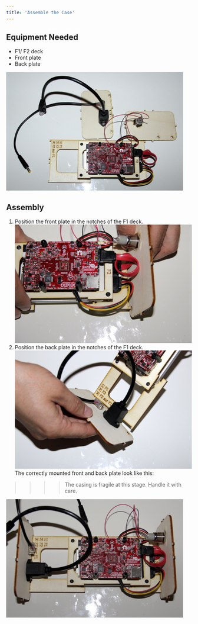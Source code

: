 ```yaml
---
title: 'Assemble the Case'
---
```


## Equipment Needed

* F1/ F2 deck
* Front plate
* Back plate

![](_MG_5314.JPG)

## Assembly

1. Position the front plate in the notches of the F1 deck.
![](_MG_5315.JPG)
2. Position the back plate in the notches of the F1 deck.
![](_MG_5319.JPG)
The correctly mounted front and back plate look like this:
>>>> The casing is fragile at this stage. Handle it with care.

![](_MG_5320.JPG)




